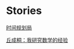 # Stories

[时间规划局](https://mp.weixin.qq.com/s?__biz=MzIzNjc1NzUzMw==&mid=2247540401&idx=2&sn=6dec8eb1368fc02c971556fe2cb16729&chksm=e8d0e9c3dfa760d531c0f67a05c37960c4c80883847d8f9d2c40573679e911b21781f3a12af0&mpshare=1&scene=24&srcid=0623dLYPqTL3T9aDjEkeFV0L&sharer_sharetime=1592876161989&sharer_shareid=d83a9486063ac231dfde82323ca7dc67&exportkey=AQgaK7LLeFVI7uyO9D4lV5M%3D&pass_ticket=FGICLXX1hGltNGrN%2BVm3hD0YNETP2ujITYEefo%2Fe9ZXokPM1h3yZ1B8aspqiG2Y6&wx_header=0#rd)

[丘成桐：我研究数学的经验](https://mp.weixin.qq.com/s?__biz=MzIxNTAxMTEzMg==&mid=2655236740&idx=1&sn=5a9005b727822e5d66c61363eb67e5f8&chksm=8c29c8d7bb5e41c1b13adc8d98cd35226e836e7b9bd0db1d174ce065008da60aa5495960d841&mpshare=1&scene=24&srcid=1023nzuaM2aQCxhYVBV4t6ca&sharer_sharetime=1603612235916&sharer_shareid=d83a9486063ac231dfde82323ca7dc67&exportkey=AYVrOrDMTZFvSgMYeQ8tj5w%3D&pass_ticket=FGICLXX1hGltNGrN%2BVm3hD0YNETP2ujITYEefo%2Fe9ZXokPM1h3yZ1B8aspqiG2Y6&wx_header=0#rd)